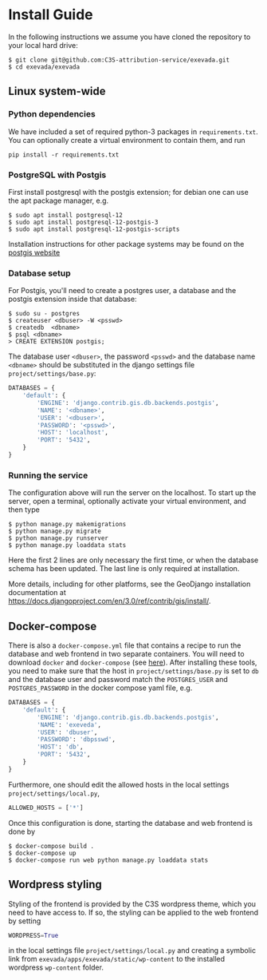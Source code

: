 # Install Guide
In the following instructions we assume you have cloned the repository to your local hard drive:
```shell
$ git clone git@github.com:C3S-attribution-service/exevada.git
$ cd exevada/exevada
```
## Linux system-wide
### Python dependencies
We have included a set of required python-3 packages in `requirements.txt`. You can optionally create a virtual environment to contain them, and run
```shell
pip install -r requirements.txt
```
### PostgreSQL with Postgis
First install postgresql with the postgis extension; for debian one can use the apt package manager, e.g.
```shell
$ sudo apt install postgresql-12
$ sudo apt install postgresql-12-postgis-3 
$ sudo apt install postgresql-12-postgis-scripts
```
Installation instructions for other package systems may be found on the [postgis website](https://postgis.net/install/)

### Database setup
For Postgis, you'll need to create a postgres user, a database and the postgis extension inside that database:
```shell
$ sudo su - postgres
$ createuser <dbuser> -W <psswd>
$ createdb  <dbname>
$ psql <dbname>
> CREATE EXTENSION postgis;
```
The database user `<dbuser>`, the password `<psswd>` and the database name `<dbname>` should be substituted in the django settings file `project/settings/base.py`:
```python
DATABASES = {
    'default': {
        'ENGINE': 'django.contrib.gis.db.backends.postgis',
        'NAME': '<dbname>',
        'USER': '<dbuser>',
        'PASSWORD': '<psswd>',
        'HOST': 'localhost',
        'PORT': '5432',
    }
}
```
### Running the service
The configuration above will run the server on the localhost. To start up the server, open a terminal, optionally activate your virtual environment, and then type
```shell
$ python manage.py makemigrations
$ python manage.py migrate
$ python manage.py runserver
$ python manage.py loaddata stats
```
Here the first 2 lines are only necessary the first time, or when the database schema has been updated. The last line is only required at installation.

More details, including for other platforms, see the GeoDjango
installation documentation at
https://docs.djangoproject.com/en/3.0/ref/contrib/gis/install/.

## Docker-compose
There is also a `docker-compose.yml` file that contains a recipe to run the database and web frontend in two separate containers. You will need to download `docker` and `docker-compose` (see [here](https://docs.docker.com/compose/)). After installing these tools, you need to make sure that the host in `project/settings/base.py` is set to `db` and the database user and password match the `POSTGRES_USER` and `POSTGRES_PASSWORD` in the docker compose yaml file, e.g.
```python
DATABASES = {
    'default': {
        'ENGINE': 'django.contrib.gis.db.backends.postgis',
        'NAME': 'exeveda',
        'USER': 'dbuser',
        'PASSWORD': 'dbpsswd',
        'HOST': 'db',
        'PORT': '5432',
    }
}
```
Furthermore, one should edit the allowed hosts in the local settings `project/settings/local.py`,
```python
ALLOWED_HOSTS = ['*']
```
Once this configuration is done, starting the database and web frontend is done by
```shell
$ docker-compose build .
$ docker-compose up
$ docker-compose run web python manage.py loaddata stats
```

## Wordpress styling
Styling of the frontend is provided by the C3S wordpress theme, which you need to have access to. If so, the styling can be applied to the web frontend by setting 
```python
WORDPRESS=True
```
in the local settings file `project/settings/local.py` and creating a symbolic link from `exevada/apps/exevada/static/wp-content` to the installed wordpress `wp-content` folder.
